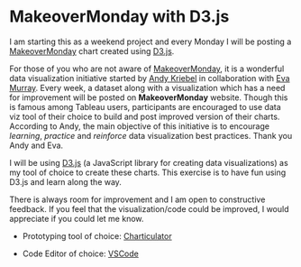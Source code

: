 # MakeoverMonday with D3.js

I am starting this as a weekend project and every Monday I will be posting a [MakeoverMonday](https://www.makeovermonday.co.uk/data/) chart created using [D3.js](https://d3js.org/).

For those of you who are not aware of [MakeoverMonday](https://www.makeovermonday.co.uk/), it is a wonderful data visualization initiative started by [Andy Kriebel](https://www.linkedin.com/in/andykriebel/) in collaboration with [Eva Murray](https://www.linkedin.com/in/evamurray1/). Every week, a dataset along with a visualization which has a need for improvement will be posted on **MakeoverMonday** website. Though this is famous among Tableau users, participants are encouraged to use data viz tool of their choice to build and post improved version of their charts. According to Andy, the main objective of this initiative is to encourage _learning_, _practice_ and _reinforce_ data visualization best practices. Thank you Andy and Eva.

I will be using [D3.js](https://d3js.org/) (a JavaScript library for creating data visualizations) as my tool of choice to create these charts. This exercise is to have fun using D3.js and learn along the way.

There is always room for improvement and I am open to constructive feedback. If you feel that the visualization/code could be improved, I would appreciate if you could let me know.

- Prototyping tool of choice: [Charticulator](https://charticulator.com/)

- Code Editor of choice: [VSCode](https://code.visualstudio.com/)
